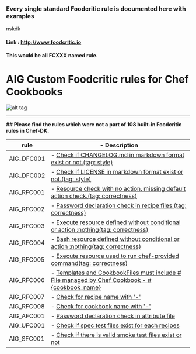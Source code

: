 ### Every single standard Foodcritic rule is documented here with examples


nskdk







#### Link : http://www.foodcritic.io

#### This would be all FCXXX named rule. 


# AIG Custom Foodcritic rules for Chef Cookbooks

![alt tag](http://www.foodcritic.io/images/foodcritic.png)

----------


__## Please find the rules which were not a part of 108 built-in Foodcritic rules in Chef-DK.__




**rule**| - **Description**
------- | ------------------
AIG_DFC001 | -    [Check if CHANGELOG.md in markdown format exist or not.(tag: style)](doc_rules.md)
AIG_DFC002 | -    [Check if LICENSE in markdown format exist or not.(tag: style)](doc_rules.md)
AIG_RFC001 | -    [Resource check with no action. missing default action check.(tag: correctness)](recipe_rules.md)
AIG_RFC002 | -    [Password declaration check in recipe files.(tag: correctness)](recipe_rules.md)
AIG_RFC003 | -    [Execute resource defined without conditional or action :nothing(tag: correctness)](recipe_rules.md)
AIG_RFC004 | -    [Bash resource defined without conditional or action :nothing(tag: correctness)](recipe_rules.md)
AIG_RFC005 | -    [Execute resource used to run chef-provided command(tag: correctness)](recipe_rules.md)
AIG_RFC006 | -    [Templates and CookbookFiles must include # File managed by Chef Cookbook - #{cookbook_name}](recipe_rules.md)
AIG_RFC007 | -    [Check for recipe name with '-'](recipe_rules.md)
AIG_RFC008 | -    [Check for cookbook name with '-'](recipe_rules.md)
AIG_AFC001 | -    [Password declaration check in attribute file](attribute_rules.md)
AIG_UFC001 | -    [Check if spec test files exist for each recipes](spec_rules.md)
AIG_SFC001 | -    [Check if there is valid smoke test files exist or not](smoke_rules.md)
